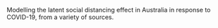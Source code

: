 Modelling the latent social distancing effect in Australia in response to COVID-19, from a variety of sources.
